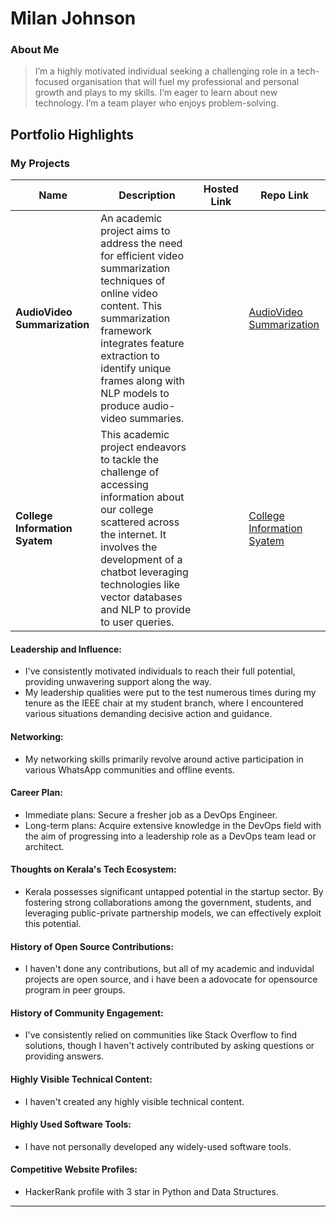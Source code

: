 
# Milan Johnson

### About Me

> I’m a highly motivated individual seeking a challenging role in a tech-focused organisation that will fuel my professional
and personal growth and plays to my skills. I’m eager to learn about new technology. I’m a team player who enjoys problem-solving.

## Portfolio Highlights

### My Projects

| Name                | Description                                                               | Hosted Link                              | Repo Link                                                      |
|---------------------|---------------------------------------------------------------------------|------------------------------------------|----------------------------------------------------------------|
| **AudioVideo Summarization**  | An academic project aims to address the need for efficient video summarization techniques of online video content. This summarization framework integrates feature extraction to identify unique frames along with NLP models to produce audio-video summaries. |  | [AudioVideo Summarization](https://github.com/Milan-Johnson/AudioVideoSummarization)             |
| **College Information Syatem**  | This academic project endeavors to tackle the challenge of accessing information about our college scattered across the internet. It involves the development of a chatbot leveraging technologies like vector databases and NLP to provide to user queries. |    | [College Information Syatem](https://github.com/Milan-Johnson/CIS) |

#### Leadership and Influence:

- I've consistently motivated individuals to reach their full potential, providing unwavering support along the way.
- My leadership qualities were put to the test numerous times during my tenure as the IEEE chair at my student branch, where I encountered various situations demanding decisive action and guidance.

#### Networking:

- My networking skills primarily revolve around active participation in various WhatsApp communities and offline events.

#### Career Plan:

- Immediate plans: Secure a fresher job as a DevOps Engineer.
- Long-term plans: Acquire extensive knowledge in the DevOps field with the aim of progressing into a leadership role as a DevOps team lead or architect.
  
#### Thoughts on Kerala's Tech Ecosystem:

- Kerala possesses significant untapped potential in the startup sector. By fostering strong collaborations among the government, students, and leveraging public-private partnership models, we can effectively exploit this potential.

#### History of Open Source Contributions:

- I haven't done any contributions, but all of my academic and induvidal projects are open source, and i have been a adovocate for opensource program in peer groups.

#### History of Community Engagement:

- I've consistently relied on communities like Stack Overflow to find solutions, though I haven't actively contributed by asking questions or providing answers.

#### Highly Visible Technical Content:

- I haven't created any highly visible technical content.

#### Highly Used Software Tools:

- I have not personally developed any widely-used software tools.

#### Competitive Website Profiles:

- HackerRank profile with 3 star in Python and Data Structures.



---
